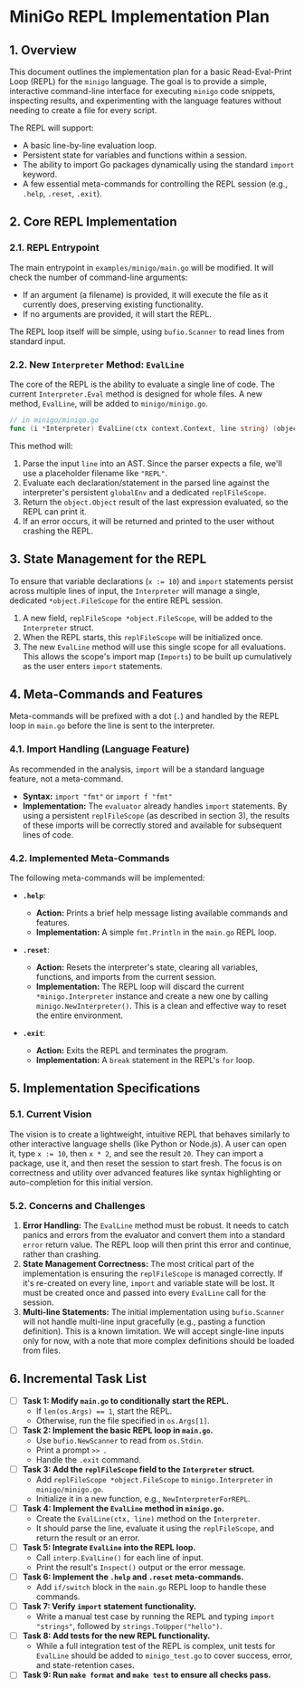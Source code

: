# MiniGo REPL Implementation Plan

## 1. Overview

This document outlines the implementation plan for a basic Read-Eval-Print Loop (REPL) for the `minigo` language. The goal is to provide a simple, interactive command-line interface for executing `minigo` code snippets, inspecting results, and experimenting with the language features without needing to create a file for every script.

The REPL will support:
- A basic line-by-line evaluation loop.
- Persistent state for variables and functions within a session.
- The ability to import Go packages dynamically using the standard `import` keyword.
- A few essential meta-commands for controlling the REPL session (e.g., `.help`, `.reset`, `.exit`).

## 2. Core REPL Implementation

### 2.1. REPL Entrypoint

The main entrypoint in `examples/minigo/main.go` will be modified. It will check the number of command-line arguments:
- If an argument (a filename) is provided, it will execute the file as it currently does, preserving existing functionality.
- If no arguments are provided, it will start the REPL.

The REPL loop itself will be simple, using `bufio.Scanner` to read lines from standard input.

### 2.2. New `Interpreter` Method: `EvalLine`

The core of the REPL is the ability to evaluate a single line of code. The current `Interpreter.Eval` method is designed for whole files. A new method, `EvalLine`, will be added to `minigo/minigo.go`.

```go
// in minigo/minigo.go
func (i *Interpreter) EvalLine(ctx context.Context, line string) (object.Object, error)
```

This method will:
1.  Parse the input `line` into an AST. Since the parser expects a file, we'll use a placeholder filename like `"REPL"`.
2.  Evaluate each declaration/statement in the parsed line against the interpreter's persistent `globalEnv` and a dedicated `replFileScope`.
3.  Return the `object.Object` result of the last expression evaluated, so the REPL can print it.
4.  If an error occurs, it will be returned and printed to the user without crashing the REPL.

## 3. State Management for the REPL

To ensure that variable declarations (`x := 10`) and `import` statements persist across multiple lines of input, the `Interpreter` will manage a single, dedicated `*object.FileScope` for the entire REPL session.

1.  A new field, `replFileScope *object.FileScope`, will be added to the `Interpreter` struct.
2.  When the REPL starts, this `replFileScope` will be initialized once.
3.  The new `EvalLine` method will use this single scope for all evaluations. This allows the scope's import map (`Imports`) to be built up cumulatively as the user enters `import` statements.

## 4. Meta-Commands and Features

Meta-commands will be prefixed with a dot (`.`) and handled by the REPL loop in `main.go` before the line is sent to the interpreter.

### 4.1. Import Handling (Language Feature)

As recommended in the analysis, `import` will be a standard language feature, not a meta-command.
- **Syntax:** `import "fmt"` or `import f "fmt"`
- **Implementation:** The `evaluator` already handles `import` statements. By using a persistent `replFileScope` (as described in section 3), the results of these imports will be correctly stored and available for subsequent lines of code.

### 4.2. Implemented Meta-Commands

The following meta-commands will be implemented:

- **`.help`**:
    - **Action:** Prints a brief help message listing available commands and features.
    - **Implementation:** A simple `fmt.Println` in the `main.go` REPL loop.

- **`.reset`**:
    - **Action:** Resets the interpreter's state, clearing all variables, functions, and imports from the current session.
    - **Implementation:** The REPL loop will discard the current `*minigo.Interpreter` instance and create a new one by calling `minigo.NewInterpreter()`. This is a clean and effective way to reset the entire environment.

- **`.exit`**:
    - **Action:** Exits the REPL and terminates the program.
    - **Implementation:** A `break` statement in the REPL's `for` loop.

## 5. Implementation Specifications

### 5.1. Current Vision

The vision is to create a lightweight, intuitive REPL that behaves similarly to other interactive language shells (like Python or Node.js). A user can open it, type `x := 10`, then `x * 2`, and see the result `20`. They can import a package, use it, and then reset the session to start fresh. The focus is on correctness and utility over advanced features like syntax highlighting or auto-completion for this initial version.

### 5.2. Concerns and Challenges

1.  **Error Handling:** The `EvalLine` method must be robust. It needs to catch panics and errors from the evaluator and convert them into a standard `error` return value. The REPL loop will then print this error and continue, rather than crashing.
2.  **State Management Correctness:** The most critical part of the implementation is ensuring the `replFileScope` is managed correctly. If it's re-created on every line, `import` and variable state will be lost. It must be created once and passed into every `EvalLine` call for the session.
3.  **Multi-line Statements:** The initial implementation using `bufio.Scanner` will not handle multi-line input gracefully (e.g., pasting a function definition). This is a known limitation. We will accept single-line inputs only for now, with a note that more complex definitions should be loaded from files.

## 6. Incremental Task List

- [ ] **Task 1: Modify `main.go` to conditionally start the REPL.**
    - If `len(os.Args) == 1`, start the REPL.
    - Otherwise, run the file specified in `os.Args[1]`.
- [ ] **Task 2: Implement the basic REPL loop in `main.go`.**
    - Use `bufio.NewScanner` to read from `os.Stdin`.
    - Print a prompt `>> `.
    - Handle the `.exit` command.
- [ ] **Task 3: Add the `replFileScope` field to the `Interpreter` struct.**
    - Add `replFileScope *object.FileScope` to `minigo.Interpreter` in `minigo/minigo.go`.
    - Initialize it in a new function, e.g., `NewInterpreterForREPL`.
- [ ] **Task 4: Implement the `EvalLine` method in `minigo.go`.**
    - Create the `EvalLine(ctx, line)` method on the `Interpreter`.
    - It should parse the line, evaluate it using the `replFileScope`, and return the result or an error.
- [ ] **Task 5: Integrate `EvalLine` into the REPL loop.**
    - Call `interp.EvalLine()` for each line of input.
    - Print the result's `Inspect()` output or the error message.
- [ ] **Task 6: Implement the `.help` and `.reset` meta-commands.**
    - Add `if/switch` block in the `main.go` REPL loop to handle these commands.
- [ ] **Task 7: Verify `import` statement functionality.**
    - Write a manual test case by running the REPL and typing `import "strings"`, followed by `strings.ToUpper("hello")`.
- [ ] **Task 8: Add tests for the new REPL functionality.**
    - While a full integration test of the REPL is complex, unit tests for `EvalLine` should be added to `minigo_test.go` to cover success, error, and state-retention cases.
- [ ] **Task 9: Run `make format` and `make test` to ensure all checks pass.**
